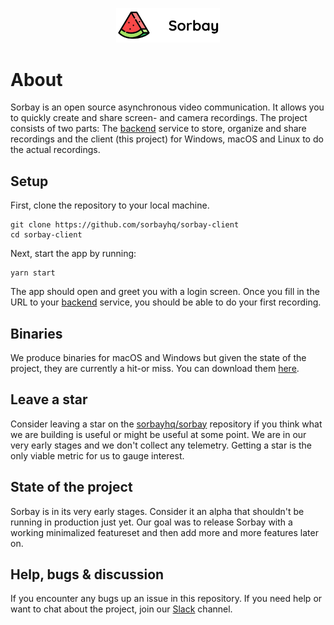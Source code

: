 <p align="center" width="100%">
    <img width="33%" src="logo.png">
</p>

# About
Sorbay is an open source asynchronous video communication. It allows you to quickly create and share
screen- and camera recordings. The project consists of two parts: The 
[backend](https://github.com/sorbayhq/sorbay) service to store, organize and share recordings and 
the client (this project) for Windows, macOS and Linux to do the actual recordings.

## Setup

First, clone the repository to your local machine.
```shell
git clone https://github.com/sorbayhq/sorbay-client
cd sorbay-client
```

Next, start the app by running:
```shell
yarn start
```

The app should open and greet you with a login screen. Once you fill in the URL to your 
[backend](https://github.com/sorbayhq/sorbay) service, you should be able to do your first 
recording.

## Binaries
We produce binaries for macOS and Windows but given the state of the project, they are currently a hit-or miss. You can download them 
[here](https://github.com/sorbayhq/sorbay-client/tags).

## Leave a star
Consider leaving a star on the [sorbayhq/sorbay](https://github.com/sorbayhq/sorbay) repository if you think what we are building is 
useful or might be useful at some point. We are in our very early stages and we don't
collect any telemetry. Getting a star is the only viable metric for us to gauge interest.

## State of the project

Sorbay is in its very early stages. Consider it an alpha that shouldn't be running in
production just yet. Our goal was to release Sorbay with a working minimalized featureset
and then add more and more features later on.

## Help, bugs & discussion
If you encounter any bugs up an issue in this repository. If you need help or want to chat about
the project, join our 
[Slack](https://join.slack.com/t/slack-oso6527/shared_invite/zt-1qd8gm543-KGdb5gD4WqikZEKEk8sSTA) channel.
